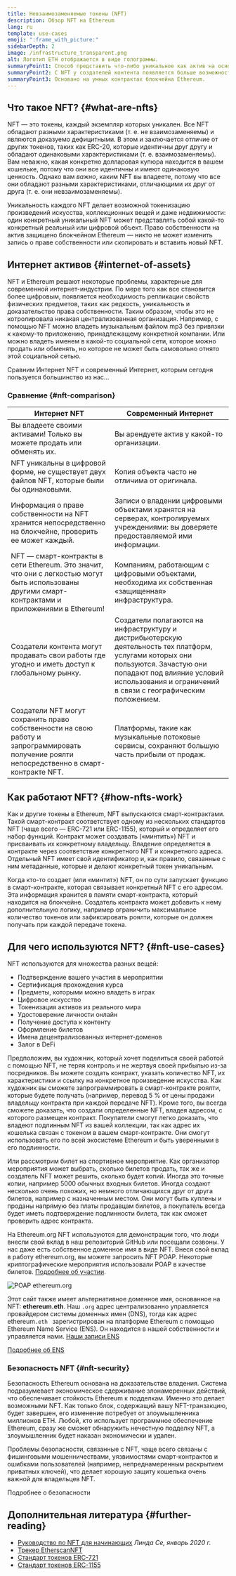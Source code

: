 ```yaml
---
title: Невзаимозаменяемые токены (NFT)
description: Обзор NFT на Ethereum
lang: ru
template: use-cases
emoji: ":frame_with_picture:"
sidebarDepth: 2
image: /infrastructure_transparent.png
alt: Логотип ETH отображается в виде голограммы.
summaryPoint1: Способ представить что-либо уникальное как актив на основе Ethereum.
summaryPoint2: С NFT у создателей контента появляется больше возможностей, чем когда-либо прежде.
summaryPoint3: Основано на умных контрактах блокчейна Ethereum.
---
```


## Что такое NFT? \{#what-are-nfts}

NFT — это токены, каждый экземпляр которых уникален. Все NFT обладают разными характеристиками (т. е. не взаимозаменяемы) и являются доказуемо дефицитными. В этом и заключается отличие от других токенов, таких как ERC-20, которые идентичны друг другу и обладают одинаковыми характеристиками (т. е. взаимозаменяемы). Вам неважно, какая конкретно долларовая купюра находится в вашем кошельке, потому что они все идентичны и имеют одинаковую ценность. Однако вам _важно_, каким NFT вы владеете, потому что все они обладают разными характеристиками, отличающими их друг от друга (т. е. они невзаимозаменяемы).

Уникальность каждого NFT делает возможной токенизацию произведений искусства, коллекционных вещей и даже недвижимости: один конкретный уникальный NFT может представлять собой какой-то конкретный реальный или цифровой объект. Право собственности на актив защищено блокчейном Ethereum — никто не может изменить запись о праве собственности или скопировать и вставить новый NFT.

<YouTube id="Xdkkux6OxfM" />

## Интернет активов \{#internet-of-assets}

NFT и Ethereum решают некоторые проблемы, характерные для современной интернет-индустрии. По мере того как все становится более цифровым, появляется необходимость репликации свойств физических предметов, таких как редкость, уникальность и доказательство права собственности. Таким образом, чтобы это не котролировала никакая централизованная организация. Например, с помощью NFT можно владеть музыкальным файлом mp3 без привязки к какому-то приложению, принадлежащему конкретной компании. Или можно владеть именем в какой-то социальной сети, которое можно продать или обменять, но которое не может быть самовольно отнято этой социальной сетью.

Сравним Интернет NFT и современный Интернет, которым сегодня пользуется большинство из нас...

### Сравнение \{#nft-comparison}

| Интернет NFT                                                                                                                                        | Современный Интернет                                                                                                                                                                                                             |
| --------------------------------------------------------------------------------------------------------------------------------------------------- | -------------------------------------------------------------------------------------------------------------------------------------------------------------------------------------------------------------------------------- |
| Вы владеете своими активами! Только вы можете продать или обменять их.                                                                              | Вы арендуете актив у какой-то организации.                                                                                                                                                                                       |
| NFT уникальны в цифровой форме, не существует двух файлов NFT, которые были бы одинаковыми.                                                         | Копия объекта часто не отличима от оригинала.                                                                                                                                                                                    |
| Информация о праве собственности на NFT хранится непосредственно на блокчейне, проверить ее может каждый.                                           | Записи о владении цифровыми объектами хранятся на серверах, контролируемых учреждениями: вы доверяете предоставляемой ими информации.                                                                                            |
| NFT — смарт-контракты в сети Ethereum. Это значит, что они с легкостью могут быть использованы другими смарт-контрактами и приложениями в Ethereum! | Компаниям, работающим с цифровыми объектами, необходима их собственная «защищенная» инфраструктура.                                                                                                                              |
| Создатели контента могут продавать свои работы где угодно и иметь доступ к глобальному рынку.                                                       | Создатели полагаются на инфраструктуру и дистрибьютерскую деятельность тех платформ, услугами которых они пользуются. Зачастую они попадают под влияние условий использования и ограничений в связи с географическим положением. |
| Создатели NFT могут сохранить право собственности на свою работу и запрограммировать получение роялти непосредственно в смарт-контракте NFT.        | Платформы, такие как музыкальные потоковые сервисы, сохраняют большую часть прибыли от продаж.                                                                                                                                   |

## Как работают NFT? \{#how-nfts-work}

Как и другие токены в Ethereum, NFT выпускаются смарт-контрактами. Такой смарт-контракт соответствует одному из нескольких стандартов NFT (чаще всего — ERC-721 или ERC-1155), который и определяет его набор функций. Контракт может создавать («минтить») NFT и присваивать их конкретному владельцу. Владение определяется в контракте через соответствие конкретного NFT и конкретного адреса. Отдельный NFT имеет свой идентификатор и, как правило, связанные с ним метаданные, которые и делают конкретный токен уникальным.

Когда кто-то создает (или «минтит») NFT, он по сути запускает функцию в смарт-контракте, которая связывает конкретный NFT с его адресом. Эта информация хранится в памяти смарт-контракта, который находится на блокчейне. Создатель контракта может добавить к нему дополнительную логику, например ограничить максимальное количество токенов или зафиксировать роялти, которые он должен получать при каждой передаче токена.

## Для чего используются NFT? \{#nft-use-cases}

NFT используются для множества разных вещей:

- Подтверждение вашего участия в мероприятии
- Сертификация прохождения курса
- Предметы, которыми можно владеть в играх
- Цифровое искусство
- Токенизация активов из реального мира
- Удостоверение личности онлайн
- Получение доступа к контенту
- Оформление билетов
- Имена децентрализованных интернет-доменов
- Залог в DeFi

Предположим, вы художник, который хочет поделиться своей работой с помощью NFT, не теряя контроль и не жертвуя своей прибылью из-за посредников. Вы можете создать контракт, указать количество NFT, их характеристики и ссылку на конкретное произведение искусства. Как художник вы сможете запрограммировать в смарт-контракте роялти, которые будете получать (например, перевод 5 % от цены продажи владельцу контракта при каждой передаче NFT). Кроме того, вы всегда сможете доказать, что создали определенные NFT, владея адресом, с которого размещен контракт. Покупатели смогут легко доказать, что владеют подлинным NFT из вашей коллекции, так как адрес их кошелька связан с токеном в вашем смарт-контракте. Они смогут использовать его по всей экосистеме Ethereum и быть уверенными в его подлинности.

Или рассмотрим билет на спортивное мероприятие. Как организатор мероприятия может выбрать, сколько билетов продать, так же и создатель NFT может решить, сколько будет копий. Иногда это точные копии, например 5000 обычных входных билетов. Иногда создают несколько очень похожих, но немного отличающихся друг от друга билетов, например с назначенным местом. Они могут быть куплены и проданы напрямую без платы продавцам билетов, а покупатель всегда будет иметь подтверждение подлинности билета, так как сможет проверить адрес контракта.

На Ethereum.org NFT используются для демонстрации того, что люди внесли свой вклад в наш репозиторий GitHub или посещали созвоны. У нас даже есть собственное доменное имя в виде NFT. Внеся свой вклад в работу ethereum.org, вы можете запросить NFT POAP. Некоторые криптографические мероприятия использовали POAP в качестве билетов. [Подробнее об участии](/contributing/#poap).

![POAP ethereum.org](./poap.png)

Этот сайт также имеет альтернативное доменное имя, основанное на NFT: **ethereum.eth**. Наш `.org` адрес централизованно управляется провайдером системы доменных имен (DNS), тогда как адрес ethereum`.eth ` зарегистрирован на платформе Ethereum с помощью Ethereum Name Service (ENS). Он находится в нашей собственности и управляется нами. [Наши записи ENS](https://app.ens.domains/name/ethereum.eth)

[Подробнее об ENS](https://app.ens.domains)

<Divider />

### Безопасность NFT \{#nft-security}

Безопасность Ethereum основана на доказательстве владения. Система подразумевает экономическое сдерживание злонамеренных действий, что обеспечивает стойкость Ethereum к подделкам. Именно это делает возможными NFT. Как только блок, содержащий вашу NFT-транзакцию, будет завершен, его изменение потребует от злоумышленника миллионов ETH. Любой, кто использует программное обеспечение Ethereum, сразу же сможет обнаружить нечестную подделку NFT, а злоумышленник будет наказан экономически и удален.

Проблемы безопасности, связанные с NFT, чаще всего связаны с фишинговыми мошенничествами, уязвимостями смарт-контрактов и ошибками пользователей (например, непреднамеренным раскрытием приватных ключей), что делает хорошую защиту кошелька очень важной для владельцев NFT.

<ButtonLink to="/security/">
  Подробнее о безопасности
</ButtonLink>

## Дополнительная литература \{#further-reading}

- [Руководство по NFT для начинающих](https://linda.mirror.xyz/df649d61efb92c910464a4e74ae213c4cab150b9cbcc4b7fb6090fc77881a95d) _Линда Се, январь 2020 г._
- [Трекер EtherscanNFT](https://etherscan.io/nft-top-contracts)
- [Стандарт токенов ERC-721](/developers/docs/standards/tokens/erc-721/)
- [Стандарт токенов ERC-1155](/developers/docs/standards/tokens/erc-1155/)

<Divider />

<QuizWidget quizKey="nfts" />
